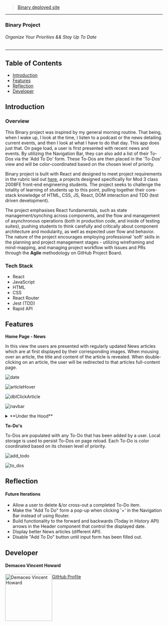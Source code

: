 >[Binary deployed site](https://binary0101.herokuapp.com/)

---

### Binary Project
###### Organize Your Priorities && Stay Up To Date

---


## Table of Contents
* [Introduction](#introduction)
* [Features](#features)
* [Reflection](#reflection)
* [Developer](#developer)


## Introduction

### Overview
This Binary project was inspired by my general morning routine. That being, when I wake up, I look at the time, I listen to a podcast or the news detailing current events, and then I look at what I have to do that day. This app does just that. On page load, a user is first presented with recent news and events. By utilizing the Navigation Bar, they can also add a list of their To-Dos via the 'Add To Do' form. These To-Dos are then placed in the 'To-Dos' view and will be color-coordinated based on the chosen level of priority.

Binary project is built with React and designed to meet project requirements in the rubric laid out [here](https://frontend.turing.io/projects/module-3/binary-challenge.html), a projects designed specifically for Mod 3 class 2008FE front-end engineering students. The project seeks to challenge the totality of learning of students up to this point, pulling together their core-stack knowledge of HTML, CSS, JS, React, DOM interaction and TDD (test driven development).

The project emphasises React fundamentals, such as state management/synching across components, and the flow and management of asynchronous operations (both in production code, and inside of testing suites), pushing students to think carefully and critically about component architecture and modularity, as well as expected user flow and behavior. The nature of the project encourages employing professional 'soft' skills in the planning and project management stages - utilizing wireframing and mind-mapping, and managing project workflow with Issues and PRs through the **Agile** methodology on GitHub Project Board.

### Tech Stack
* React
* JavaScript
* HTML
* CSS
* React Router
* Jest (TDD)
* Rapid API

## Features 


**Home Page - News**

In this view the users are presented with regularly updated News articles which are at first displayed by their corresponding images. When mousing over an article, the title and content of the article is revealed. When double-clicking on an article, the user will be redirected to that articles full-content page.

![date](https://media.giphy.com/media/p8PAhD8EAuZPhUuVsR/giphy.gif)

![articleHover](https://media.giphy.com/media/oqH7sRn4L1Xqxv4nLo/giphy.gif)

![dblClickArticle](https://media.giphy.com/media/gymGs6sKFnDBqO7fXo/giphy.gif)

![navbar](https://media.giphy.com/media/31meY80DVpJYkJEZoa/giphy.gif)



<details>
  <summary>**Under the Hood**</summary>

---

The Homepage, which displays the News, is housed in the React `<App />` component.
  
With normal functionality, what ends up rendering on the homepage inside of `<App>` are two additional components.

```
<Header />       // Is always visible
<NavBar />      // Is always visible

```
---
</details>


**To-Do's**

To-Dos are populated with any To-Do that has been added by a user. Local storage is used to persist To-Dos on page reload. Each To-Do is color coordinated based on its chosen level of priority.


![add_todo](https://media.giphy.com/media/cPU10copwpPBuBLv2l/giphy.gif)

![to_dos](https://media.giphy.com/media/GvAXClsXEPfdfyyuLV/giphy.gif)


## Reflection

#### Future Iterations

* Allow a user to delete &/or cross-out a completed To-Do item.
* Make the "Add To Do" form a pop-up when clicking '+' in the Navigation Bar instead of using Router.
* Build functionality to the forward and backwards (Today in History API) arrows in the Header component that control the displayed date.
* Display better News articles (different API).
* Disable "Add To Do" button until input form has been filled out.

## Developer

<h4>Demaceo Vincent Howard</h4>
<img src="https://avatars2.githubusercontent.com/u/62954974?s=400&u=b246587c21877b7fe4a4972e89ec98677d5c29d6&v=4" alt="Demaceo Vincent Howard"
 width="150" height="auto" style="float: left" />

[GitHub Profile](https://github.com/demaceo)

